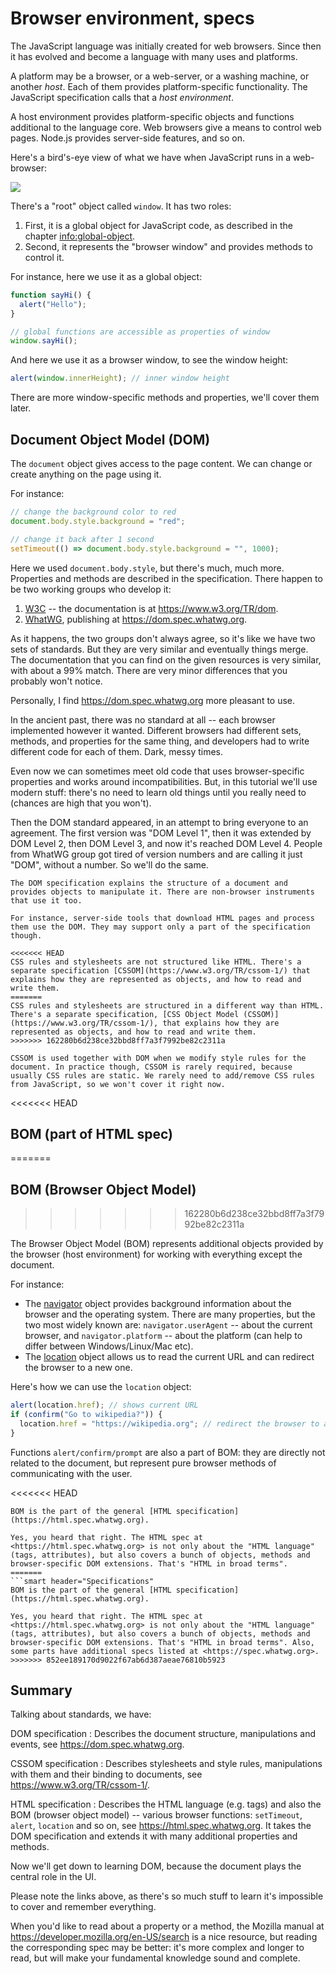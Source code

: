 # Browser environment, specs

The JavaScript language was initially created for web browsers. Since then it has evolved and become a language with many uses and platforms.

A platform may be a browser, or a web-server, or a washing machine, or another *host*. Each of them provides platform-specific functionality. The JavaScript specification calls that a *host environment*.

A host environment provides platform-specific objects and functions additional to the language core. Web browsers give a means to control web pages. Node.js provides server-side features, and so on.

Here's a bird's-eye view of what we have when JavaScript runs in a web-browser:

![](windowObjects.svg)

There's a "root" object called `window`. It has two roles:

1. First, it is a global object for JavaScript code, as described in the chapter <info:global-object>.
2. Second, it represents the "browser window" and provides methods to control it.

For instance, here we use it as a global object:

```js run
function sayHi() {
  alert("Hello");
}

// global functions are accessible as properties of window
window.sayHi();
```

And here we use it as a browser window, to see the window height:

```js run
alert(window.innerHeight); // inner window height
```

There are more window-specific methods and properties, we'll cover them later.

## Document Object Model (DOM)

The `document` object gives access to the page content. We can change or create anything on the page using it.

For instance:
```js run
// change the background color to red
document.body.style.background = "red";

// change it back after 1 second
setTimeout(() => document.body.style.background = "", 1000);
```

Here we used `document.body.style`, but there's much, much more. Properties and methods are described in the specification. There happen to be two working groups who develop it:

1. [W3C](https://en.wikipedia.org/wiki/World_Wide_Web_Consortium) -- the documentation is at <https://www.w3.org/TR/dom>.
2. [WhatWG](https://en.wikipedia.org/wiki/WHATWG), publishing at <https://dom.spec.whatwg.org>.

As it happens, the two groups don't always agree, so it's like we have two sets of standards. But they are very similar and eventually things merge. The documentation that you can find on the given resources is very similar, with about a 99% match. There are very minor differences that you probably won't notice.

Personally, I find <https://dom.spec.whatwg.org> more pleasant to use.

In the ancient past, there was no standard at all -- each browser implemented however it wanted. Different browsers had different sets, methods, and properties for the same thing, and developers had to write different code for each of them. Dark, messy times.

Even now we can sometimes meet old code that uses browser-specific properties and works around incompatibilities. But, in this tutorial we'll use modern stuff: there's no need to learn old things until you really need to (chances are high that you won't).

Then the DOM standard appeared, in an attempt to bring everyone to an agreement. The first version was "DOM Level 1", then it was extended by DOM Level 2, then DOM Level 3, and now it's reached DOM Level 4. People from WhatWG group got tired of version numbers and are calling it just "DOM", without a number. So we'll do the same.

```smart header="DOM is not only for browsers"
The DOM specification explains the structure of a document and provides objects to manipulate it. There are non-browser instruments that use it too.

For instance, server-side tools that download HTML pages and process them use the DOM. They may support only a part of the specification though.
```

```smart header="CSSOM for styling"
<<<<<<< HEAD
CSS rules and stylesheets are not structured like HTML. There's a separate specification [CSSOM](https://www.w3.org/TR/cssom-1/) that explains how they are represented as objects, and how to read and write them.
=======
CSS rules and stylesheets are structured in a different way than HTML. There's a separate specification, [CSS Object Model (CSSOM)](https://www.w3.org/TR/cssom-1/), that explains how they are represented as objects, and how to read and write them.
>>>>>>> 162280b6d238ce32bbd8ff7a3f7992be82c2311a

CSSOM is used together with DOM when we modify style rules for the document. In practice though, CSSOM is rarely required, because usually CSS rules are static. We rarely need to add/remove CSS rules from JavaScript, so we won't cover it right now.
```

<<<<<<< HEAD
## BOM (part of HTML spec)
=======
## BOM (Browser Object Model)
>>>>>>> 162280b6d238ce32bbd8ff7a3f7992be82c2311a

The Browser Object Model (BOM) represents additional objects provided by the browser (host environment) for working with everything except the document.

For instance:

- The [navigator](mdn:api/Window/navigator) object provides background information about the browser and the operating system. There are many properties, but the two most widely known are: `navigator.userAgent` -- about the current browser, and `navigator.platform` -- about the platform (can help to differ between Windows/Linux/Mac etc).
- The [location](mdn:api/Window/location) object allows us to read the current URL and can redirect the browser to a new one.

Here's how we can use the `location` object:

```js run
alert(location.href); // shows current URL
if (confirm("Go to wikipedia?")) {
  location.href = "https://wikipedia.org"; // redirect the browser to another URL
}
```

Functions `alert/confirm/prompt` are also a part of BOM: they are directly not related to the document, but represent pure browser methods of communicating with the user.

<<<<<<< HEAD

```smart header="HTML specification"
BOM is the part of the general [HTML specification](https://html.spec.whatwg.org).

Yes, you heard that right. The HTML spec at <https://html.spec.whatwg.org> is not only about the "HTML language" (tags, attributes), but also covers a bunch of objects, methods and browser-specific DOM extensions. That's "HTML in broad terms".
=======
```smart header="Specifications"
BOM is the part of the general [HTML specification](https://html.spec.whatwg.org).

Yes, you heard that right. The HTML spec at <https://html.spec.whatwg.org> is not only about the "HTML language" (tags, attributes), but also covers a bunch of objects, methods and browser-specific DOM extensions. That's "HTML in broad terms". Also, some parts have additional specs listed at <https://spec.whatwg.org>.
>>>>>>> 852ee189170d9022f67ab6d387aeae76810b5923
```

## Summary

Talking about standards, we have:

DOM specification
: Describes the document structure, manipulations and events, see <https://dom.spec.whatwg.org>.

CSSOM specification
: Describes stylesheets and style rules, manipulations with them and their binding to documents, see <https://www.w3.org/TR/cssom-1/>.

HTML specification
: Describes the HTML language (e.g. tags) and also the BOM (browser object model) -- various browser functions: `setTimeout`, `alert`, `location` and so on, see <https://html.spec.whatwg.org>. It takes the DOM specification and extends it with many additional properties and methods.

Now we'll get down to learning DOM, because the document plays the central role in the UI.

Please note the links above, as there's so much stuff to learn it's impossible to cover and remember everything.

When you'd like to read about a property or a method, the Mozilla manual at <https://developer.mozilla.org/en-US/search> is a nice resource, but reading the corresponding spec may be better: it's more complex and longer to read, but will make your fundamental knowledge sound and complete.
